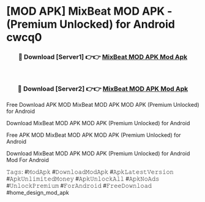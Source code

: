 # [MOD APK] MixBeat MOD APK - (Premium Unlocked) for Android cwcq0



<div align="center">
<h3>🔴 Download [Server1] 👉👉 <a href="https://momento.my/?title=MixBeat_MOD_APK">MixBeat MOD APK Mod Apk</a></h3><br>

<h3>🔴 Download [Server2] 👉👉 <a href="https://momento.my/?title=MixBeat_MOD_APK">MixBeat MOD APK Mod Apk</a></h3>
</div>



Free Download APK MOD MixBeat MOD APK MOD APK (Premium Unlocked) for Android

Download MixBeat MOD APK MOD APK (Premium Unlocked) for Android

Free APK MOD MixBeat MOD APK MOD APK (Premium Unlocked) for Android

Download MixBeat MOD APK MOD APK (Premium Unlocked) for Android Mod For Android

𝚃𝚊𝚐𝚜: #𝙼𝚘𝚍𝙰𝚙𝚔 #𝙳𝚘𝚠𝚗𝚕𝚘𝚊𝚍𝙼𝚘𝚍𝙰𝚙𝚔 #𝙰𝚙𝚔𝙻𝚊𝚝𝚎𝚜𝚝𝚅𝚎𝚛𝚜𝚒𝚘𝚗 #𝙰𝚙𝚔𝚄𝚗𝚕𝚒𝚖𝚒𝚝𝚎𝚍𝙼𝚘𝚗𝚎𝚢 #𝙰𝚙𝚔𝚄𝚗𝚕𝚘𝚌𝚔𝙰𝚕𝚕 #𝙰𝚙𝚔𝙽𝚘𝙰𝚍𝚜 #𝚄𝚗𝚕𝚘𝚌𝚔𝙿𝚛𝚎𝚖𝚒𝚞𝚖 #𝙵𝚘𝚛𝙰𝚗𝚍𝚛𝚘𝚒𝚍 #𝙵𝚛𝚎𝚎𝙳𝚘𝚠𝚗𝚕𝚘𝚊𝚍 #home_design_mod_apk
